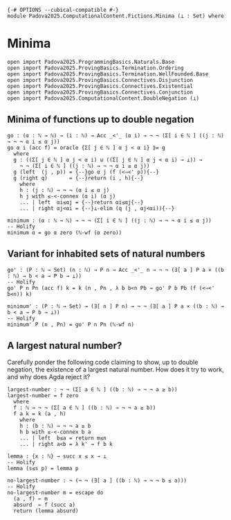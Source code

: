 ```
{-# OPTIONS --cubical-compatible #-}
module Padova2025.ComputationalContent.Fictions.Minima (⊥ : Set) where
```

# Minima

```
open import Padova2025.ProgrammingBasics.Naturals.Base
open import Padova2025.ProvingBasics.Termination.Ordering
open import Padova2025.ProvingBasics.Termination.WellFounded.Base
open import Padova2025.ProvingBasics.Connectives.Disjunction
open import Padova2025.ProvingBasics.Connectives.Existential
open import Padova2025.ProvingBasics.Connectives.Conjunction
open import Padova2025.ComputationalContent.DoubleNegation (⊥)
```


## Minima of functions up to double negation

```
go : (α : ℕ → ℕ) → (i : ℕ) → Acc _<'_ (α i) → ¬ ¬ (Σ[ i ∈ ℕ ] ((j : ℕ) → ¬ ¬ α i ≤ α j))
go α i (acc f) = oracle {Σ[ j ∈ ℕ ] α j < α i} ⟫= g
  where
  g : ((Σ[ j ∈ ℕ ] α j < α i) ⊎ ((Σ[ j ∈ ℕ ] α j < α i) → ⊥)) →
    ¬ ¬ (Σ[ i ∈ ℕ ] ((j : ℕ) → ¬ ¬ α i ≤ α j))
  g (left  (j , p)) = {--}go α j (f (<⇒<' p)){--}
  g (right q)       = {--}return (i , h){--}
    where
    h : (j : ℕ) → ¬ ¬ (α i ≤ α j)
    h j with ≤-<-connex (α i) (α j)
    ... | left  αi≤αj = {--}return αi≤αj{--}
    ... | right αj<αi = {--}⊥-elim (q (j , αj<αi)){--}
```

```
minimum : (α : ℕ → ℕ) → ¬ ¬ (Σ[ i ∈ ℕ ] ((j : ℕ) → ¬ ¬ α i ≤ α j))
-- Holify
minimum α = go α zero (ℕ-wf (α zero))
```


## Variant for inhabited sets of natural numbers

```
go' : (P : ℕ → Set) (n : ℕ) → P n → Acc _<'_ n → ¬ ¬ (∃[ a ] P a × ((b : ℕ) → b < a → P b → ⊥))
-- Holify
go' P n Pn (acc f) k = k (n , Pn , λ b b<n Pb → go' P b Pb (f (<⇒<' b<n)) k)
```

```
minimum' : (P : ℕ → Set) → (∃[ n ] P n) → ¬ ¬ (∃[ a ] P a × ((b : ℕ) → b < a → P b → ⊥))
-- Holify
minimum' P (n , Pn) = go' P n Pn (ℕ-wf n)
```


<!--
## Variant for decidable inhabited sets of natural numbers
open import Padova2025.ProvingBasics.Connectives.More
go'' : (P : ℕ → Set) (P? : (n : ℕ) → Dec (P n)) → (n : ℕ) → P n → ∃[ a ] P a × ((b : ℕ) → P b → a ≤ b)
go'' P P? zero     Pn = zero , Pn , λ b Pb → z≤n
go'' P P? (succ n) Pn with P? zero
... | yes  Pzero = zero , Pzero , λ b Pb → z≤n
... | no  ¬Pzero with go'' (λ x → P (succ x)) (λ x → P? (succ x)) n Pn
... | a , Psucca , f = succ a , Psucca , λ { zero Pb → {!!} ; (succ b) Pb → {!!} }
-->

<!--
go'' : (P : ℕ → Set) (n : ℕ) → P n → ¬ ¬ (∃[ a ] P a × ((b : ℕ) → P b → a ≤ b))
go'' P zero     Pn     = return (zero , Pn , (λ b z → z≤n))
go'' P (succ n) Psuccn = oracle ⟫= h
  where
  h : P zero ⊎ ¬ P zero → ¬ ¬ (∃[ a ] P a × ((b : ℕ) → P b → a ≤ b))
  h (left  Pzero)  = return (zero , Pzero , (λ b z₁ → z≤n))
  h (right ¬Pzero) = do
    (a~ , P~a~ , f~) ← go'' P~ n Psuccn
    return (succ a~ , P~a~ , λ { zero Pb → {!!} ; (succ b) Pb → succ-monotone (f~ b Pb) })
    where
    P~ : ℕ → Set
    P~ x = P (succ x)
-->


## A largest natural number?

Carefully ponder the following code claiming to show, up to double
negation, the existence of a largest natural number. How does it try
to work, and why does Agda reject it?

```code
largest-number : ¬ ¬ (Σ[ a ∈ ℕ ] ((b : ℕ) → ¬ ¬ a ≥ b))
largest-number = f zero
  where
  f : ℕ → ¬ ¬ (Σ[ a ∈ ℕ ] ((b : ℕ) → ¬ ¬ a ≥ b))
  f a k = k (a , h)
    where
    h : (b : ℕ) → ¬ ¬ a ≥ b
    h b with ≤-<-connex b a
    ... | left  b≤a = return m≤n
    ... | right a<b = λ k' → f b k
```

```
lemma : {x : ℕ} → succ x ≤ x → ⊥
-- Holify
lemma (s≤s p) = lemma p
```

```
no-largest-number : ¬ (¬ ¬ (∃[ a ] ((b : ℕ) → ¬ ¬ b ≤ a)))
-- Holify
no-largest-number m = escape do
  (a , f) ← m
  absurd  ← f (succ a)
  return (lemma absurd)
```
